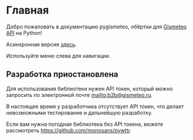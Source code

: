 # Главная

Добро пожаловать в документацию pygismeteo, обёртки для [Gismeteo API](https://gismeteo.ru/api/) на Python!

Асинхронная версия [здесь](https://github.com/monosans/aiopygismeteo).

Используйте меню слева для навигации.

## Разработка приостановлена

Для использования библиотеки нужен API токен, который можно запросить по электронной почте <mailto:b2b@gismeteo.ru>.

В настоящее время у разработчика отсутствует API токен, что делает невозможными тестирование и дальнейшую разработку.

Если вам нужна погодная библиотека без API токена, можете рассмотреть <https://github.com/monosans/pywttr>.

